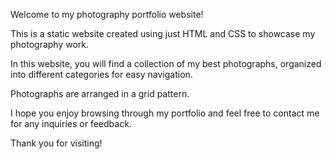 Welcome to my photography portfolio website! 

This is a static website created using just HTML and CSS to showcase my photography work. 

In this website, you will find a collection of my best photographs, organized into different categories for easy navigation. 

Photographs are arranged in a grid pattern. 

I hope you enjoy browsing through my portfolio and feel free to contact me for any inquiries or feedback. 

Thank you for visiting!
